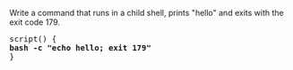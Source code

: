 Write a command that runs in a child shell, prints "hello" and exits with the exit code 179.

<pre>
script() { 
<b>bash -c "echo hello; exit 179"</b>
}
</pre>
